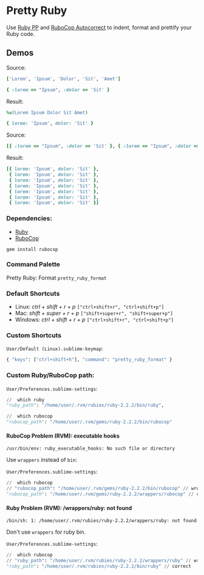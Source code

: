 # Pretty Ruby

Use [Ruby PP](http://ruby-doc.org/stdlib-2.0/libdoc/pp/rdoc/PP.html) and [RuboCop Autocorrect](https://github.com/bbatsov/rubocop#autocorrect) to indent, format and prettify your Ruby code.

## Demos
Source:
```ruby
['Lorem', 'Ipsum', 'Dolor', 'Sit', 'Amet']

{ :lorem => "Ipsum", :dolor => 'Sit' }
```
Result:
```ruby
%w(Lorem Ipsum Dolor Sit Amet)

{ lorem: 'Ipsum', dolor: 'Sit' }
```
Source:
```ruby
[{ :lorem => "Ipsum", :dolor => 'Sit' }, { :lorem => "Ipsum", :dolor => 'Sit' }, { :lorem => "Ipsum", :dolor => 'Sit' }, { :lorem => "Ipsum", :dolor => 'Sit' }, { :lorem => "Ipsum", :dolor => 'Sit' }, { :lorem => "Ipsum", :dolor => 'Sit' }, { :lorem => "Ipsum", :dolor => 'Sit' }]
```
Result:
```ruby
[{ lorem: 'Ipsum', dolor: 'Sit' },
 { lorem: 'Ipsum', dolor: 'Sit' },
 { lorem: 'Ipsum', dolor: 'Sit' },
 { lorem: 'Ipsum', dolor: 'Sit' },
 { lorem: 'Ipsum', dolor: 'Sit' },
 { lorem: 'Ipsum', dolor: 'Sit' },
 { lorem: 'Ipsum', dolor: 'Sit' }]
```

### Dependencies:

* [Ruby](https://www.ruby-lang.org/)
* [RuboCop](https://github.com/bbatsov/rubocop)

`gem install rubocop`

### Command Palette

Pretty Ruby: Format `pretty_ruby_format`

### Default Shortcuts

* Linux: _ctrl + shift + r + p_ `["ctrl+shift+r", "ctrl+shift+p"]`
* Mac: _shift + super + r + p_ `["shift+super+r", "shift+super+p"]`
* Windows: _ctrl + shift + r + p_ `["ctrl+shift+r", "ctrl+shift+p"]`

### Custom Shortcuts
`User/Default (Linux).sublime-keymap`:
```python
{ "keys": ["ctrl+shift+h"], "command": "pretty_ruby_format" }
```

### Custom Ruby/RuboCop path:
`User/Preferences.sublime-settings`:
```python
//  which ruby
"ruby_path": "/home/user/.rvm/rubies/ruby-2.2.2/bin/ruby",

//  which rubocop
"rubocop_path": "/home/user/.rvm/gems/ruby-2.2.2/bin/rubocop"
```

#### RuboCop Problem (RVM): executable hooks
`/usr/bin/env: ruby_executable_hooks: No such file or directory`

Use `wrappers` instead of `bin`:

`User/Preferences.sublime-settings`:
```python
//  which rubocop
// "rubocop_path": "/home/user/.rvm/gems/ruby-2.2.2/bin/rubocop" // wrong
"rubocop_path": "/home/user/.rvm/gems/ruby-2.2.2/wrappers/rubocop" // correct
```

#### Ruby Problem (RVM): /wrappers/ruby: not found
`/bin/sh: 1: /home/user/.rvm/rubies/ruby-2.2.2/wrappers/ruby: not found`

Don't use `wrappers` for ruby bin.

`User/Preferences.sublime-settings`:
```python
//  which rubocop
// "ruby_path": "/home/user/.rvm/rubies/ruby-2.2.2/wrappers/ruby" // wrong
"ruby_path": "/home/user/.rvm/rubies/ruby-2.2.2/bin/ruby" // correct
```
